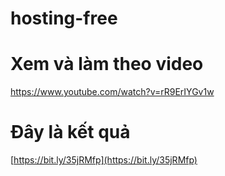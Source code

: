 # hosting-free

# Xem và làm theo video
https://www.youtube.com/watch?v=rR9ErIYGv1w

# Đây là kết quả
[https://bit.ly/35jRMfp](https://bit.ly/35jRMfp)
